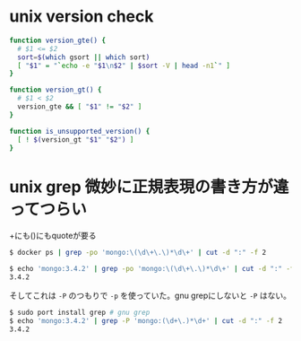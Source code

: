 # unix version check

```bash
function version_gte() {
  # $1 <= $2
  sort=$(which gsort || which sort)
  [ "$1" = "`echo -e "$1\n$2" | $sort -V | head -n1`" ]
}

function version_gt() {
  # $1 < $2
  version_gte && [ "$1" != "$2" ]
}

function is_unsupported_version() {
  [ ! $(version_gt "$1" "$2") ]
}

```

# unix grep 微妙に正規表現の書き方が違ってつらい

+にも()にもquoteが要る

```bash
$ docker ps | grep -po 'mongo:\(\d\+\.\)*\d\+' | cut -d ":" -f 2
```

```bash
$ echo 'mongo:3.4.2' | grep -po 'mongo:\(\d\+\.\)*\d\+' | cut -d ":" -f 2
3.4.2
```

そしてこれは `-P` のつもりで `-p` を使っていた。gnu grepにしないと `-P` はない。

```bash
$ sudo port install grep # gnu grep
$ echo 'mongo:3.4.2' | grep -P 'mongo:(\d+\.)*\d+' | cut -d ":" -f 2
3.4.2
```
